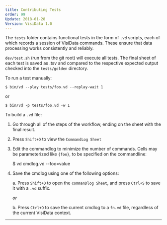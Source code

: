 ```yaml
---
title: Contributing Tests
order: 99
Update: 2018-01-28
Version: VisiData 1.0
---
```



The `tests` folder contains functional tests in the form of `.vd` scripts, each of which records a session of VisiData commands.  These ensure that data processing works consistently and reliably.

`dev/test.sh` (run from the git root) will execute all tests.  The final sheet of each test is saved as .tsv and compared to the respective expected output checked into the `tests/golden` directory.

To run a test manually:

    $ bin/vd --play tests/foo.vd --replay-wait 1

or

    $ bin/vd -p tests/foo.vd -w 1

To build a `.vd` file:

1. Go through all of the steps of the workflow, ending on the sheet with the final result.
2. Press `Shift+D` to view the `CommandLog Sheet`
3. Edit the commandlog to minimize the number of commands.  Cells may be parameterized like `{foo}`, to be specified on the commandline:

    $ vd cmdlog.vd --foo=value

4. Save the cmdlog using one of the following options:

    a. Press `Shift+D` to open the `commanDlog Sheet`, and press `Ctrl+S` to save it with a `.vd` suffix.

    *or*

    b. Press `Ctrl+D` to save the current cmdlog to a `fn.vd` file, regardless of the current VisiData context.

---
